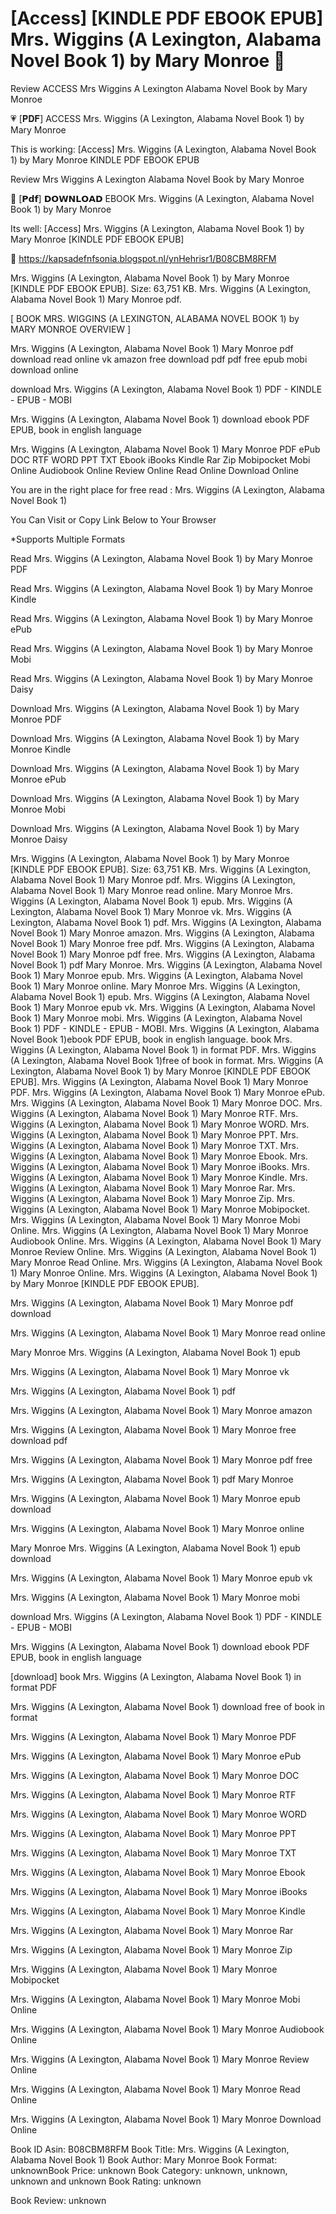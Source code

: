 # [Access] [KINDLE PDF EBOOK EPUB] Mrs. Wiggins (A Lexington, Alabama Novel Book 1) by  Mary Monroe 📗
Review ACCESS Mrs Wiggins A Lexington Alabama Novel Book by Mary Monroe

💗 [𝐏𝐃𝐅] ACCESS Mrs. Wiggins (A Lexington, Alabama Novel Book 1) by Mary Monroe

This is working: [Access] Mrs. Wiggins (A Lexington, Alabama Novel Book 1) by Mary Monroe KINDLE PDF EBOOK EPUB


Review Mrs Wiggins A Lexington Alabama Novel Book by Mary Monroe

📗 [𝗣𝗱𝗳] 𝗗𝗢𝗪𝗡𝗟𝗢𝗔𝗗 EBOOK Mrs. Wiggins (A Lexington, Alabama Novel Book 1) by Mary Monroe

Its well: [Access] Mrs. Wiggins (A Lexington, Alabama Novel Book 1) by Mary Monroe [KINDLE PDF EBOOK EPUB]



🎯 https://kapsadefnfsonia.blogspot.nl/ynHehrisr1/B08CBM8RFM



Mrs. Wiggins (A Lexington, Alabama Novel Book 1) by Mary Monroe [KINDLE PDF EBOOK EPUB]. Size: 63,751 KB. Mrs. Wiggins (A Lexington, Alabama Novel Book 1) Mary Monroe pdf.

[ BOOK MRS. WIGGINS (A LEXINGTON, ALABAMA NOVEL BOOK 1) by MARY MONROE OVERVIEW ]

Mrs. Wiggins (A Lexington, Alabama Novel Book 1) Mary Monroe pdf download read online vk amazon free download pdf pdf free epub mobi download online

download Mrs. Wiggins (A Lexington, Alabama Novel Book 1) PDF - KINDLE - EPUB - MOBI

Mrs. Wiggins (A Lexington, Alabama Novel Book 1) download ebook PDF EPUB, book in english language

Mrs. Wiggins (A Lexington, Alabama Novel Book 1) Mary Monroe PDF ePub DOC RTF WORD PPT TXT Ebook iBooks Kindle Rar Zip Mobipocket Mobi Online Audiobook Online Review Online Read Online Download Online

You are in the right place for free read : Mrs. Wiggins (A Lexington, Alabama Novel Book 1)

You Can Visit or Copy Link Below to Your Browser

*Supports Multiple Formats

Read Mrs. Wiggins (A Lexington, Alabama Novel Book 1) by Mary Monroe PDF

Read Mrs. Wiggins (A Lexington, Alabama Novel Book 1) by Mary Monroe Kindle

Read Mrs. Wiggins (A Lexington, Alabama Novel Book 1) by Mary Monroe ePub

Read Mrs. Wiggins (A Lexington, Alabama Novel Book 1) by Mary Monroe Mobi

Read Mrs. Wiggins (A Lexington, Alabama Novel Book 1) by Mary Monroe Daisy

Download Mrs. Wiggins (A Lexington, Alabama Novel Book 1) by Mary Monroe PDF

Download Mrs. Wiggins (A Lexington, Alabama Novel Book 1) by Mary Monroe Kindle

Download Mrs. Wiggins (A Lexington, Alabama Novel Book 1) by Mary Monroe ePub

Download Mrs. Wiggins (A Lexington, Alabama Novel Book 1) by Mary Monroe Mobi

Download Mrs. Wiggins (A Lexington, Alabama Novel Book 1) by Mary Monroe Daisy

Mrs. Wiggins (A Lexington, Alabama Novel Book 1) by Mary Monroe [KINDLE PDF EBOOK EPUB]. Size: 63,751 KB. Mrs. Wiggins (A Lexington, Alabama Novel Book 1) Mary Monroe pdf. Mrs. Wiggins (A Lexington, Alabama Novel Book 1) Mary Monroe read online. Mary Monroe Mrs. Wiggins (A Lexington, Alabama Novel Book 1) epub. Mrs. Wiggins (A Lexington, Alabama Novel Book 1) Mary Monroe vk. Mrs. Wiggins (A Lexington, Alabama Novel Book 1) pdf. Mrs. Wiggins (A Lexington, Alabama Novel Book 1) Mary Monroe amazon. Mrs. Wiggins (A Lexington, Alabama Novel Book 1) Mary Monroe free pdf. Mrs. Wiggins (A Lexington, Alabama Novel Book 1) Mary Monroe pdf free. Mrs. Wiggins (A Lexington, Alabama Novel Book 1) pdf Mary Monroe. Mrs. Wiggins (A Lexington, Alabama Novel Book 1) Mary Monroe epub. Mrs. Wiggins (A Lexington, Alabama Novel Book 1) Mary Monroe online. Mary Monroe Mrs. Wiggins (A Lexington, Alabama Novel Book 1) epub. Mrs. Wiggins (A Lexington, Alabama Novel Book 1) Mary Monroe epub vk. Mrs. Wiggins (A Lexington, Alabama Novel Book 1) Mary Monroe mobi. Mrs. Wiggins (A Lexington, Alabama Novel Book 1) PDF - KINDLE - EPUB - MOBI. Mrs. Wiggins (A Lexington, Alabama Novel Book 1)ebook PDF EPUB, book in english language. book Mrs. Wiggins (A Lexington, Alabama Novel Book 1) in format PDF. Mrs. Wiggins (A Lexington, Alabama Novel Book 1)free of book in format. Mrs. Wiggins (A Lexington, Alabama Novel Book 1) by Mary Monroe [KINDLE PDF EBOOK EPUB]. Mrs. Wiggins (A Lexington, Alabama Novel Book 1) Mary Monroe PDF. Mrs. Wiggins (A Lexington, Alabama Novel Book 1) Mary Monroe ePub. Mrs. Wiggins (A Lexington, Alabama Novel Book 1) Mary Monroe DOC. Mrs. Wiggins (A Lexington, Alabama Novel Book 1) Mary Monroe RTF. Mrs. Wiggins (A Lexington, Alabama Novel Book 1) Mary Monroe WORD. Mrs. Wiggins (A Lexington, Alabama Novel Book 1) Mary Monroe PPT. Mrs. Wiggins (A Lexington, Alabama Novel Book 1) Mary Monroe TXT. Mrs. Wiggins (A Lexington, Alabama Novel Book 1) Mary Monroe Ebook. Mrs. Wiggins (A Lexington, Alabama Novel Book 1) Mary Monroe iBooks. Mrs. Wiggins (A Lexington, Alabama Novel Book 1) Mary Monroe Kindle. Mrs. Wiggins (A Lexington, Alabama Novel Book 1) Mary Monroe Rar. Mrs. Wiggins (A Lexington, Alabama Novel Book 1) Mary Monroe Zip. Mrs. Wiggins (A Lexington, Alabama Novel Book 1) Mary Monroe Mobipocket. Mrs. Wiggins (A Lexington, Alabama Novel Book 1) Mary Monroe Mobi Online. Mrs. Wiggins (A Lexington, Alabama Novel Book 1) Mary Monroe Audiobook Online. Mrs. Wiggins (A Lexington, Alabama Novel Book 1) Mary Monroe Review Online. Mrs. Wiggins (A Lexington, Alabama Novel Book 1) Mary Monroe Read Online. Mrs. Wiggins (A Lexington, Alabama Novel Book 1) Mary Monroe Online. Mrs. Wiggins (A Lexington, Alabama Novel Book 1) by Mary Monroe [KINDLE PDF EBOOK EPUB].

Mrs. Wiggins (A Lexington, Alabama Novel Book 1) Mary Monroe pdf download

Mrs. Wiggins (A Lexington, Alabama Novel Book 1) Mary Monroe read online

Mary Monroe Mrs. Wiggins (A Lexington, Alabama Novel Book 1) epub

Mrs. Wiggins (A Lexington, Alabama Novel Book 1) Mary Monroe vk

Mrs. Wiggins (A Lexington, Alabama Novel Book 1) pdf

Mrs. Wiggins (A Lexington, Alabama Novel Book 1) Mary Monroe amazon

Mrs. Wiggins (A Lexington, Alabama Novel Book 1) Mary Monroe free download pdf

Mrs. Wiggins (A Lexington, Alabama Novel Book 1) Mary Monroe pdf free

Mrs. Wiggins (A Lexington, Alabama Novel Book 1) pdf Mary Monroe

Mrs. Wiggins (A Lexington, Alabama Novel Book 1) Mary Monroe epub download

Mrs. Wiggins (A Lexington, Alabama Novel Book 1) Mary Monroe online

Mary Monroe Mrs. Wiggins (A Lexington, Alabama Novel Book 1) epub download

Mrs. Wiggins (A Lexington, Alabama Novel Book 1) Mary Monroe epub vk

Mrs. Wiggins (A Lexington, Alabama Novel Book 1) Mary Monroe mobi

download Mrs. Wiggins (A Lexington, Alabama Novel Book 1) PDF - KINDLE - EPUB - MOBI

Mrs. Wiggins (A Lexington, Alabama Novel Book 1) download ebook PDF EPUB, book in english language

[download] book Mrs. Wiggins (A Lexington, Alabama Novel Book 1) in format PDF

Mrs. Wiggins (A Lexington, Alabama Novel Book 1) download free of book in format

Mrs. Wiggins (A Lexington, Alabama Novel Book 1) Mary Monroe PDF

Mrs. Wiggins (A Lexington, Alabama Novel Book 1) Mary Monroe ePub

Mrs. Wiggins (A Lexington, Alabama Novel Book 1) Mary Monroe DOC

Mrs. Wiggins (A Lexington, Alabama Novel Book 1) Mary Monroe RTF

Mrs. Wiggins (A Lexington, Alabama Novel Book 1) Mary Monroe WORD

Mrs. Wiggins (A Lexington, Alabama Novel Book 1) Mary Monroe PPT

Mrs. Wiggins (A Lexington, Alabama Novel Book 1) Mary Monroe TXT

Mrs. Wiggins (A Lexington, Alabama Novel Book 1) Mary Monroe Ebook

Mrs. Wiggins (A Lexington, Alabama Novel Book 1) Mary Monroe iBooks

Mrs. Wiggins (A Lexington, Alabama Novel Book 1) Mary Monroe Kindle

Mrs. Wiggins (A Lexington, Alabama Novel Book 1) Mary Monroe Rar

Mrs. Wiggins (A Lexington, Alabama Novel Book 1) Mary Monroe Zip

Mrs. Wiggins (A Lexington, Alabama Novel Book 1) Mary Monroe Mobipocket

Mrs. Wiggins (A Lexington, Alabama Novel Book 1) Mary Monroe Mobi Online

Mrs. Wiggins (A Lexington, Alabama Novel Book 1) Mary Monroe Audiobook Online

Mrs. Wiggins (A Lexington, Alabama Novel Book 1) Mary Monroe Review Online

Mrs. Wiggins (A Lexington, Alabama Novel Book 1) Mary Monroe Read Online

Mrs. Wiggins (A Lexington, Alabama Novel Book 1) Mary Monroe Download Online

Book ID Asin: B08CBM8RFM
Book Title: Mrs. Wiggins (A Lexington, Alabama Novel Book 1)
Book Author: Mary Monroe
Book Format: unknownBook Price: unknown
Book Category: unknown, unknown, unknown and unknown
Book Rating: unknown

Book Review: unknown
